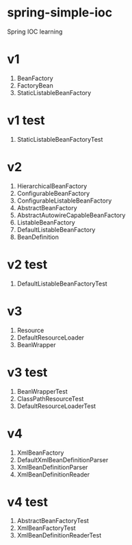 # spring-simple-ioc

Spring IOC learning

# v1

1. BeanFactory
2. FactoryBean
3. StaticListableBeanFactory

# v1 test

1. StaticListableBeanFactoryTest

# v2

1. HierarchicalBeanFactory
2. ConfigurableBeanFactory
3. ConfigurableListableBeanFactory
4. AbstractBeanFactory
5. AbstractAutowireCapableBeanFactory
6. ListableBeanFactory
7. DefaultListableBeanFactory
8. BeanDefinition

# v2 test
    
1. DefaultListableBeanFactoryTest

# v3

1. Resource
2. DefaultResourceLoader
3. BeanWrapper

# v3 test

1. BeanWrapperTest
2. ClassPathResourceTest
3. DefaultResourceLoaderTest

# v4

1. XmlBeanFactory
2. DefaultXmlBeanDefinitionParser
3. XmlBeanDefinitionParser
4. XmlBeanDefinitionReader

# v4 test

1. AbstractBeanFactoryTest
2. XmlBeanFactoryTest
3. XmlBeanDefinitionReaderTest